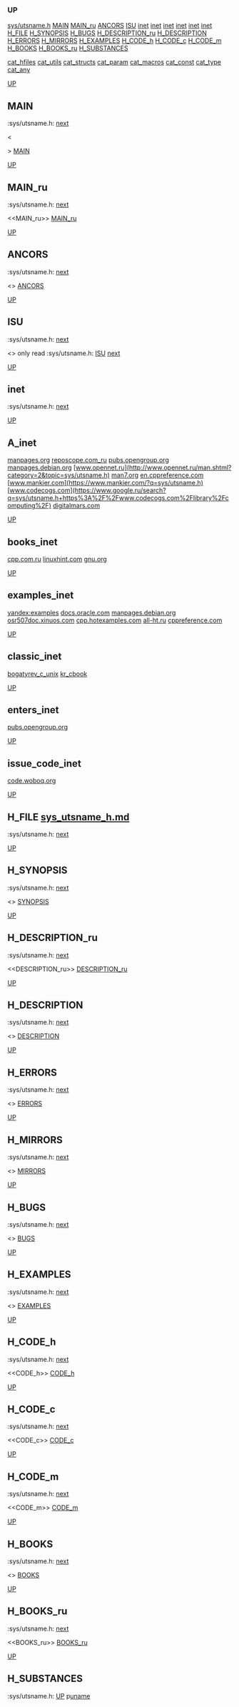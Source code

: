 ### UP
[sys/utsname.h](##sys/utsname.h)
[MAIN](##MAIN)
[MAIN_ru](##MAIN_ru)
[ANCORS](##ANCORS)
[ISU](##ISU)
[inet](##A_inet)
[inet](##books_inet)
[inet](##examples_inet)
[inet](##classic_inet)
[inet](##enters_inet)
[inet](##issue_code_inet)
[H_FILE](##H_FILE)
[H_SYNOPSIS](##H_SYNOPSIS)
[H_BUGS](##H_BUGS)
[H_DESCRIPTION_ru](##H_DESCRIPTION_ru)
[H_DESCRIPTION](##H_DESCRIPTION)
[H_ERRORS](##H_ERRORS)
[H_MIRRORS](##H_MIRRORS)
[H_EXAMPLES](##H_EXAMPLES)
[H_CODE_h](##H_CODE_h)
[H_CODE_c](##H_CODE_c)
[H_CODE_m](##H_CODE_m)
[H_BOOKS](##H_BOOKS)
[H_BOOKS_ru](##H_BOOKS_ru)
[H_SUBSTANCES](##H_SUBSTANCES)

[cat_hfiles](../cat_hfiles.md)
[cat_utils](../cat_utils.md)
[cat_structs](../cat_structs.md)
[cat_param](../cat_params.md)
[cat_macros](../cat_macross.md)
[cat_const](../cat_consts.md)
[cat_type](../cat_types.md)
[cat_any](../cat_anys.md)

[UP](###UP)
## MAIN
:sys/utsname.h:
[next](##MAIN_ru)

<<MAIN>>
[MAIN](../fills/sys_utsname_h/MAIN)


[UP](###UP)
## MAIN_ru
:sys/utsname.h:
[next](##ANCORS)

<<MAIN_ru>>
[MAIN_ru](../fills/sys_utsname_h/MAIN_ru)


[UP](###UP)
## ANCORS
:sys/utsname.h:
[next](##ISU)

<<ANCORS>>
[ANCORS](../fills/sys_utsname_h/ANCORS)


[UP](###UP)
## ISU
:sys/utsname.h:
[next](##H_FILE)

<<ISU>>
only read
:sys/utsname.h:
[ISU](../contents)
[next](##inet)


[UP](###UP)
## inet
:sys/utsname.h:
[next](##H_FILE)

[UP](###UP)
## A_inet
[manpages.org](https://www.google.ru/search?q=sys/utsname.h+site%3Ahttps%3A%2F%2Fmanpages.org)
[reposcope.com_ru](https://www.google.ru/search?q=sys/utsname.h+site%3Ahttps%3A%2F%2Freposcope.com%2Fmanpages%2Fru)
[pubs.opengroup.org](https://www.google.com/search?q=sys/utsname.h+https%3A%2F%2Fpubs.opengroup.org)
[manpages.debian.org](https://yandex.ru/search/?text=sys/utsname.h+site%3Ahttps%3A%2F%2Fmanpages.debian.org%2F)
[www.opennet.ru](http://www.opennet.ru/man.shtml?category=2&topic=sys/utsname.h)
[man7.org](https://www.google.ru/search?q=sys/utsname.h+site%3Ahttps%3A%2F%2Fman7.org%2Flinux%2Fman-pages)
[en.cppreference.com](https://www.google.com/search?q=sys/utsname.h+en.cppreference.com)
[www.mankier.com](https://www.mankier.com/?q=sys/utsname.h)
[www.codecogs.com](https://www.google.ru/search?q=sys/utsname.h+https%3A%2F%2Fwww.codecogs.com%2Flibrary%2Fcomputing%2F)
[digitalmars.com](https://www.google.ru/search?q=sys/utsname.h+https%3A%2F%2Fdigitalmars.com%2Frtl%2F)


[UP](###UP)
## books_inet
[cpp.com.ru](https://yandex.ru/search/?text=sys/utsname.h+site%3Ahttps%3A%2F%2Fcpp.com.ru)
[linuxhint.com](https://www.google.ru/search?q=sys/utsname.h+site%3Ahttps%3A%2F%2Flinuxhint.com)
[gnu.org](https://www.google.ru/search?q=sys/utsname.h+site%3Ahttps%3A%2F%2Fwww.gnu.org%2Fsoftware%2Flibc%2Fmanual)

[UP](###UP)
## examples_inet
[yandex:examples](https://yandex.ru/search/?text=sys/utsname.h+example+in+c)
[docs.oracle.com](https://www.google.com/search?q=sys/utsname.h+https%3A%2F%2Fdocs.oracle.com)
[manpages.debian.org](https://yandex.ru/search/?text=sys/utsname.h+site%3Ahttps%3A%2F%2Fmanpages.debian.org%2F)
[osr507doc.xinuos.com](https://www.google.com/search?q=sys/utsname.h+http%3A%2F%2Fosr507doc.xinuos.com%2Fen%2Fman)
[cpp.hotexamples.com](https://cpp.hotexamples.com/examples/-/-/sys/utsname.h/cpp-sys/utsname.h-function-examples.html)
[all-ht.ru](https://yandex.ru/search/?text=sys/utsname.h+site%3Ahttp%3A%2F%2Fall-ht.ru%2Finf%2Fprog%2Fc%2F)
[cppreference.com](https://yandex.ru/search/?text=sys/utsname.h+site%3Ahttps%3A%2F%2Fen.cppreference.com%2Fw%2Fc%2F)

[UP](###UP)
## classic_inet
[bogatyrev_c_unix](https://www.google.com/search?q=sys/utsname.h+site%3Ahttps%3A%2F%2Fcpp.com.ru%2Fbogatyrev_c_unix)
[kr_cbook](https://www.google.com/search?q=sys/utsname.h+site%3Ahttps%3A%2F%2Fcpp.com.ru%2Fkr_cbook)

[UP](###UP)
## enters_inet
[pubs.opengroup.org](https://pubs.opengroup.org/onlinepubs/9699919799/idx/head.html)

[UP](###UP)
## issue_code_inet
[code.woboq.org](https://www.google.com/search?h=&sitesearch=https%3A%2F%2Fcode.woboq.org%2Fuserspace%2Fglibc%2F&q=sys/utsname.h)


[UP](###UP)
## H_FILE [sys_utsname_h.md](sys_utsname_h.md)
:sys/utsname.h:
[next](##H_SYNOPSIS)

[UP](###UP)
## H_SYNOPSIS
:sys/utsname.h:
[next](##H_DESCRIPTION_ru)

<<SYNOPSIS>>
[SYNOPSIS](../fills/sys_utsname_h/SYNOPSIS)


[UP](###UP)
## H_DESCRIPTION_ru
:sys/utsname.h:
[next](##H_DESCRIPTION)

<<DESCRIPTION_ru>>
[DESCRIPTION_ru](../fills/sys_utsname_h/DESCRIPTION_ru)


[UP](###UP)
## H_DESCRIPTION
:sys/utsname.h:
[next](##H_ERRORS)

<<DESCRIPTION>>
[DESCRIPTION](../fills/sys_utsname_h/DESCRIPTION)


[UP](###UP)
## H_ERRORS
:sys/utsname.h:
[next](##H_MIRRORS)

<<ERRORS>>
[ERRORS](../fills/sys_utsname_h/ERRORS)


[UP](###UP)
## H_MIRRORS
:sys/utsname.h:
[next](##H_BUGS)

<<MIRRORS>>
[MIRRORS](../fills/sys_utsname_h/MIRRORS)


[UP](###UP)
## H_BUGS
:sys/utsname.h:
[next](##H_EXAMPLES)

<<BUGS>>
[BUGS](../fills/sys_utsname_h/BUGS)


[UP](###UP)
## H_EXAMPLES
:sys/utsname.h:
[next](##H_CODE)

<<EXAMPLES>>
[EXAMPLES](../fills/sys_utsname_h/EXAMPLES)


[UP](###UP)
## H_CODE_h
:sys/utsname.h:
[next](##H_CODE_c)

<<CODE_h>>
[CODE_h](../fills/sys_utsname_h/CODE_h)


[UP](###UP)
## H_CODE_c
:sys/utsname.h:
[next](##H_CODE_m)

<<CODE_c>>
[CODE_c](../fills/sys_utsname_h/CODE_c)


[UP](###UP)
## H_CODE_m
:sys/utsname.h:
[next](##H_BOOKS)

<<CODE_m>>
[CODE_m](../fills/sys_utsname_h/CODE_m)


[UP](###UP)
## H_BOOKS
:sys/utsname.h:
[next](##H_BOOKS_ru)

<<BOOKS>>
[BOOKS](../fills/sys_utsname_h/BOOKS)


[UP](###UP)
## H_BOOKS_ru
:sys/utsname.h:
[next](##H_SUBSTANCES)

<<BOOKS_ru>>
[BOOKS_ru](../fills/sys_utsname_h/BOOKS_ru)


[UP](###UP)
## H_SUBSTANCES
:sys/utsname.h:
[UP](###UP)
p[uname](../utils/uname/uname.man)
